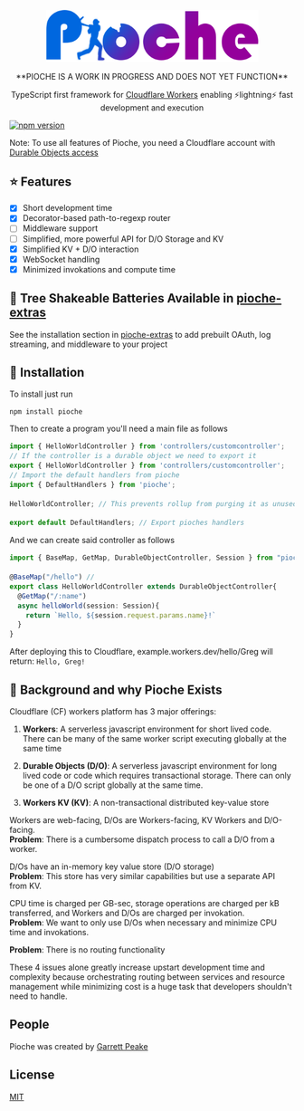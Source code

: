  <div>
 <p align="center">
  <a href="https://github.com/GarrettPeake/pioche" title="View Project Source"><img width="375" src="https://github.com/GarrettPeake/pioche/blob/master/readme_logo.png" /></a>
 </p>
 
 <div align="center">
  <p>**PIOCHE IS A WORK IN PROGRESS AND DOES NOT YET FUNCTION**</p><p>TypeScript first framework for <a href='https://workers.cloudflare.com'>Cloudflare Workers</a> enabling ⚡lightning⚡ fast development and execution</p>
</div>
<a href="https://www.npmjs.com/package/pioche"><img src="https://badgen.net/npm/v/pioche?color=blue" alt="npm version"></a>
</div>

Note: To use all features of Pioche, you need a Cloudflare account with [Durable Objects access](https://developers.cloudflare.com/workers/learning/using-durable-objects/#using-durable-objects-1)

## ⭐ Features
 - [x] Short development time
 - [x] Decorator-based path-to-regexp router
 - [ ] Middleware support
 - [ ] Simplified, more powerful API for D/O Storage and KV  
 - [x] Simplified KV + D/O interaction
 - [x] WebSocket handling
 - [x] Minimized invokations and compute time  
## 🔋 Tree Shakeable Batteries Available in [pioche-extras](https://github.com/GarrettPeake/pioche-extras)

See the installation section in [pioche-extras](https://github.com/GarrettPeake/pioche-extras) to add prebuilt OAuth, log streaming, and middleware to your project

## 💾 Installation

To install just run
```
npm install pioche
```
Then to create a program you'll need a main file as follows
```ts
import { HelloWorldController } from 'controllers/customcontroller';
// If the controller is a durable object we need to export it
export { HelloWorldController } from 'controllers/customcontroller';
// Import the default handlers from pioche
import { DefaultHandlers } from 'pioche';

HelloWorldController; // This prevents rollup from purging it as unused code

export default DefaultHandlers; // Export pioches handlers
```
And we can create said controller as follows
```ts
import { BaseMap, GetMap, DurableObjectController, Session } from "pioche";

@BaseMap("/hello") //
export class HelloWorldController extends DurableObjectController{
  @GetMap("/:name")
  async helloWorld(session: Session){
    return `Hello, ${session.request.params.name}!`
  }
}
```
After deploying this to Cloudflare, example.workers.dev/hello/Greg will return: `Hello, Greg!`

## 📕 Background and why Pioche Exists

Cloudflare (CF) workers platform has 3 major offerings:

1. **Workers**: A serverless javascript environment for short lived code. There can be many of the same worker script executing globally at the same time

2. **Durable Objects (D/O)**: A serverless javascript environment for long lived code or code which requires transactional storage. There can only be one of a D/O script globally at the same time.

3. **Workers KV (KV)**: A non-transactional distributed key-value store

Workers are web-facing, D/Os are Workers-facing, KV Workers and D/O-facing.  
**Problem**: There is a cumbersome dispatch process to call a D/O from a worker.

D/Os have an in-memory key value store (D/O storage)  
**Problem**: This store has very similar capabilities but use a separate API from KV. 

CPU time is charged per GB-sec, storage operations are charged per kB transferred, and Workers and D/Os are charged per invokation.  
**Problem**: We want to only use D/Os when necessary and minimize CPU time and invokations.  

**Problem**: There is no routing functionality

These 4 issues alone greatly increase upstart development time and complexity because orchestrating routing between services and resource management while minimizing cost is a huge task that developers shouldn't need to handle.

## People

Pioche was created by [Garrett Peake](https://github.com/GarrettPeake)

## License
 [MIT](https://github.com/GarrettPeake/pioche/blob/master/LICENSE)